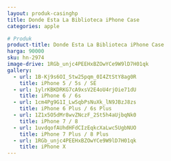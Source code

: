 ```yaml
---
layout: produk-casinghp
title: Donde Esta La Biblioteca iPhone Case
categories: apple

# Produk
product-title: Donde Esta La Biblioteca iPhone Case
harga: 90000
sku: hn-2974
image-drive: 1RGb_unjc4PEEHxBZOwYCe9W9lD7H01qk
gallery:
  - url: 1B-Kj9s6OI_Stw25pqm_0I4ZtStY8ag0R
    title: iPhone 5 / 5s / SE
  - url: 1ylrKBKDRKG7cA9xsV2E4oU4rjOie71dU
    title: iPhone 6 / 6s
  - url: 1cm4Pg9G1I_LwSqbPsNuXk_lN9JBzJ8zs
    title: iPhone 6 Plus / 6s Plus
  - url: 1Z1x5O5dMr8wvZNczF_2St5h4aUjbqNk0
    title: iPhone 7 / 8
  - url: 1uvdqofAUhdHFdCIzEqkcXaLwc5UgbNUO
    title: iPhone 7 Plus / 8 Plus
  - url: 1RGb_unjc4PEEHxBZOwYCe9W9lD7H01qk
    title: iPhone X
---
```

